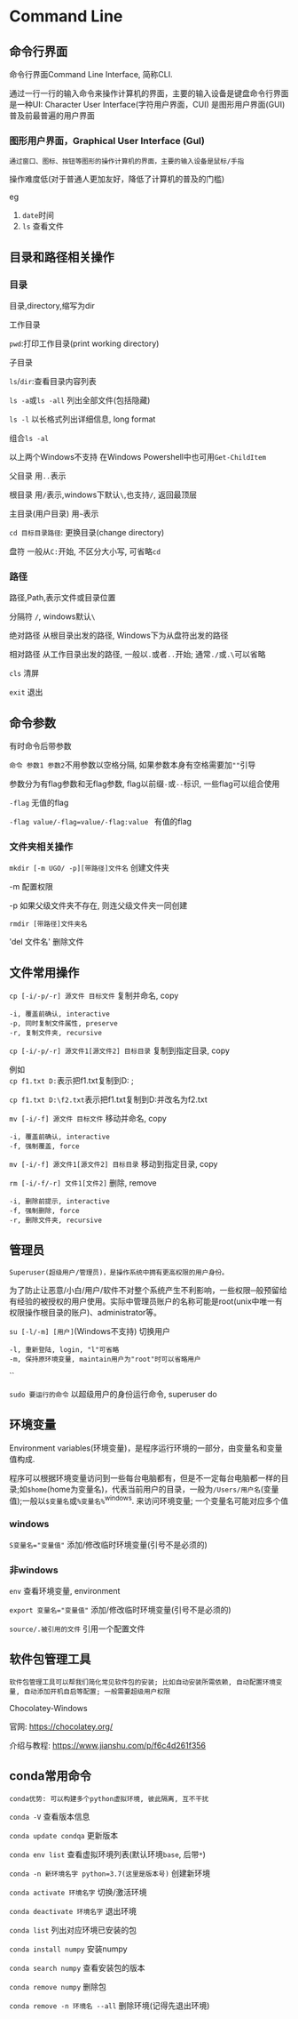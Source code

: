 # Command Line
## 命令行界面
命令行界面Command Line Interface, 简称CLI.

通过一行一行的输入命令来操作计算机的界面，主要的输入设备是键盘命令行界面是一种UI: Character User Interface(字符用户界面，CUI)
是图形用户界面(GUI)普及前最普遍的用户界面
### 图形用户界面，Graphical User Interface (GuI)
    通过窗口、图标、按钮等图形的操作计算机的界面，主要的输入设备是鼠标/手指

操作难度低(对于普通人更加友好，降低了计算机的普及的门槛)

eg
1. `date`时间
2. `ls` 查看文件

## 目录和路径相关操作
### 目录
目录,directory,缩写为dir

工作目录

`pwd`:打印工作目录(print working directory)

子目录

`ls`/`dir`:查看目录内容列表

`ls -a`或`ls -all` 列出全部文件(包括隐藏)

`ls -l` 以长格式列出详细信息, long format

组合`ls -al`

以上两个Windows不支持
在Windows Powershell中也可用`Get-ChildItem`

父目录
用`..`表示

根目录
用`/`表示,windows下默认`\`,也支持`/`,  返回最顶层

主目录(用户目录)
用`~`表示

`cd 目标目录路径`: 更换目录(change directory)

盘符    一般从`C:`开始, 不区分大小写, 可省略`cd`



### 路径
路径,Path,表示文件或目录位置

分隔符  `/`, windows默认`\`

绝对路径    从根目录出发的路径, Windows下为从盘符出发的路径

相对路径    从工作目录出发的路径, 一般以`.`或者`..`开始; 通常`./`或`.\`可以省略

`cls`   清屏

`exit`  退出

## 命令参数


有时命令后带参数

`命令 参数1 参数2`不用参数以空格分隔, 如果参数本身有空格需要加`""`引导

参数分为有flag参数和无flag参数, flag以前缀`-`或`--`标识, 一些flag可以组合使用

`-flag`     无值的flag

`-flag value/-flag=value/-flag:value `      有值的flag

### 文件夹相关操作
`mkdir [-m UGO/ -p][带路径]文件名`     创建文件夹

-m  配置权限

-p  如果父级文件夹不存在, 则连父级文件夹一同创建

`rmdir [带路径]文件夹名`

'del 文件名'        删除文件

## 文件常用操作

`cp [-i/-p/-r] 源文件 目标文件`     复制并命名, copy

    -i, 覆盖前确认, interactive
    -p, 同时复制文件属性, preserve 
    -r, 复制文件夹, recursive 

`cp [-i/-p/-r] 源文件1[源文件2] 目标目录`       复制到指定目录, copy

例如    
`cp f1.txt D:`表示把f1.txt复制到D: ; 

`cp f1.txt D:\f2.txt`表示把f1.txt复制到D:并改名为f2.txt

`mv [-i/-f] 源文件 目标文件`        移动并命名, copy

    -i, 覆盖前确认, interactive
    -f, 强制覆盖, force

`mv [-i/-f] 源文件1[源文件2] 目标目录`      移动到指定目录, copy

`rm [-i/-f/-r] 文件1[文件2]`        删除, remove

    -i, 删除前提示, interactive
    -f, 强制删除, force    
    -r, 删除文件夹, recursive

## 管理员
    Superuser(超级用户/管理员)，是操作系统中拥有更高权限的用户身份。
为了防止让恶意/小白/用户/软件不对整个系统产生不利影响，一些权限─般预留给有经验的被授权的用户使用。实际中管理员账户的名称可能是root(unix中唯一有权限操作根目录的账户)、administrator等。

`su [-l/-m] [用户]`(Windows不支持)      切换用户

    -l, 重新登陆, login, "l"可省略
    -m, 保持原环境变量, maintain用户为"root"时可以省略用户
``

`sudo 要运行的命令`     以超级用户的身份运行命令, superuser do

## 环境变量
Environment variables(环境变量)，是程序运行环境的一部分，由变量名和变量值构成.

程序可以根据环境变量访问到一些每台电脑都有，但是不一定每台电脑都一样的目录;如`$home`(home为变量名)，代表当前用户的目录，一般为`/Users/用户名`(变量值);一般以`$变量名`或`%变量名%`<sup>windows</sup>. 来访问环境变量; 一个变量名可能对应多个值

### windows
`S变量名="变量值"`      添加/修改临时环境变量(引号不是必须的)

### 非windows
`env`       查看环境变量, environment

`export 变量名="变量值"`         添加/修改临时环境变量(引号不是必须的)

`source/.被引用的文件`      引用一个配置文件

## 软件包管理工具
    软件包管理工具可以帮我们简化常见软件包的安装; 比如自动安装所需依赖, 自动配置环境变量, 自动添加开机自启等配置; 一般需要超级用户权限
Chocolatey-Windows

官网: https://chocolatey.org/

介绍与教程: https://www.jianshu.com/p/f6c4d261f356

## conda常用命令
    conda优势: 可以构建多个python虚拟环境, 彼此隔离, 互不干扰
 `conda -V`     查看版本信息

 `conda update condqa`      更新版本
 
 `conda env list`       查看虚拟环境列表(默认环境`base`, 后带`*`)     
 
 `conda -n 新环境名字 python=3.7(这里是版本号)`     创建新环境
 
 `conda activate 环境名字`      切换/激活环境
 
 `conda deactivate 环境名字`      退出环境

`conda list`        列出对应环境已安装的包

`conda install numpy`       安装numpy

`conda search numpy`        查看安装包的版本

`conda remove numpy`        删除包

`conda remove -n 环境名 --all`      删除环境(记得先退出环境)
